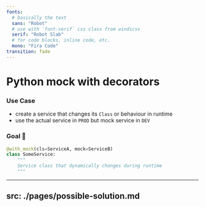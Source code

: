 ```yaml
---
fonts:
  # basically the text
  sans: "Robot"
  # use with `font-serif` css class from windicss
  serif: "Robot Slab"
  # for code blocks, inline code, etc.
  mono: "Fira Code"
transition: fade
---
```


# Python mock with decorators

### Use Case

- create a service that changes its `Class` or behaviour in runtime
- use the actual service in `PROD` but mock service in `DEV`

### Goal 🚀

```python
@with_mock(cls=ServiceA, mock=ServiceB)
class SomeService:
    """
    Service class that dynamically changes during runtime
    """
```


---
src: ./pages/possible-solution.md
---
